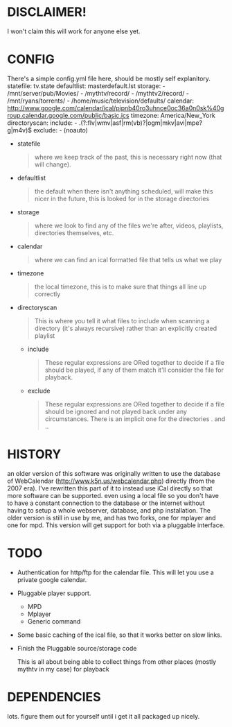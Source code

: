 # DISCLAIMER!
I won't claim this will work for anyone else yet.

# CONFIG
There's a simple config.yml file here, should be mostly self explanitory.
    statefile: tv.state
    defaultlist: masterdefault.lst
    storage:
        - /mnt/server/pub/Movies/
        - /mythtv/record/
        - /mythtv2/record/
        - /mnt/ryans/torrents/
        - /home/music/television/defaults/
    calendar: http://www.google.com/calendar/ical/pipnb40ro3uhnce0oc36a0n0sk%40group.calendar.google.com/public/basic.ics
    timezone: America/New_York
    directoryscan:
        include: 
            - \.(?:flv|wmv|asf|rm(vb)?|ogm|mkv|avi|mpe?g|m4v)$
        exclude: 
            - \(noauto\)

* statefile
  > where we keep track of the past, this is necessary right now (that will change).

* defaultlist
  > the default when there isn't anything scheduled, will make this nicer in the future, this is looked for in the storage directories

* storage
  > where we look to find any of the files we're after, videos, playlists, directories themselves, etc.

* calendar 
  > where we can find an ical formatted file that tells us what we play

* timezone 
  > the local timezone, this is to make sure that things all line up correctly

* directoryscan
  
  > This is where you tell it what files to include when scanning a directory (it's always recursive) rather than an explicitly created playlist

  * include
    > These regular expressions are ORed together to decide if a file should be played, if any of them match it'll consider the file for playback.

  * exclude
    > These regular expressions are ORed together to decide if a file should be ignored and not played back under any circumstances.  There is an implicit one for the directories . and ..

# HISTORY
an older version of this software was originally written to use the database of WebCalendar (http://www.k5n.us/webcalendar.php) directly (from the 2007 era).
I've rewritten this part of it to instead use iCal directly so that more software can be supported. even using a local file so you don't have to have a constant connection to the database or the internet without having to setup a whole webserver, database, and php installation.
The older version is still in use by me, and has two forks, one for mplayer and one for mpd.  This version will get support for both via a pluggable interface.

# TODO
* Authentication for http/ftp for the calendar file.  This will let you use a private google calendar.
* Pluggable player support.
  * MPD
  * Mplayer
  * Generic command
* Some basic caching of the ical file, so that it works better on slow links.
* Finish the Pluggable source/storage code

    This is all about being able to collect things from other places (mostly mythtv in my case) for playback

# DEPENDENCIES
lots.  figure them out for yourself until i get it all packaged up nicely.
